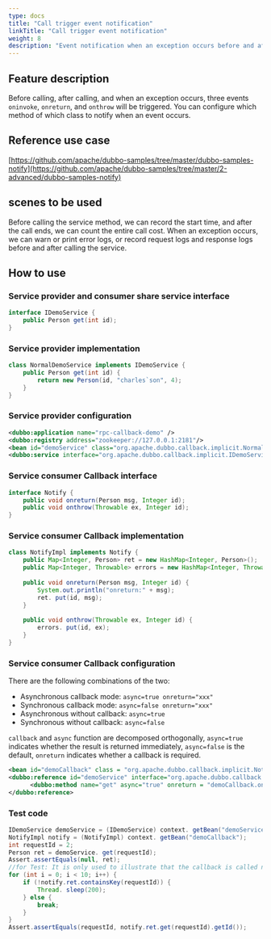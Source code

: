 ```yaml
---
type: docs
title: "Call trigger event notification"
linkTitle: "Call trigger event notification"
weight: 8
description: "Event notification when an exception occurs before and after the call"
---
```

## Feature description
Before calling, after calling, and when an exception occurs, three events `oninvoke`, `onreturn`, and `onthrow` will be triggered. You can configure which method of which class to notify when an event occurs.

## Reference use case

[https://github.com/apache/dubbo-samples/tree/master/dubbo-samples-notify](https://github.com/apache/dubbo-samples/tree/master/2-advanced/dubbo-samples-notify)

## scenes to be used

Before calling the service method, we can record the start time, and after the call ends, we can count the entire call cost. When an exception occurs, we can warn or print error logs, or record request logs and response logs before and after calling the service.

## How to use

### Service provider and consumer share service interface

```java
interface IDemoService {
    public Person get(int id);
}
```
### Service provider implementation

```java
class NormalDemoService implements IDemoService {
    public Person get(int id) {
        return new Person(id, "charles`son", 4);
    }
}
```

### Service provider configuration

```xml
<dubbo:application name="rpc-callback-demo" />
<dubbo:registry address="zookeeper://127.0.0.1:2181"/>
<bean id="demoService" class="org.apache.dubbo.callback.implicit.NormalDemoService" />
<dubbo:service interface="org.apache.dubbo.callback.implicit.IDemoService" ref="demoService" version="1.0.0" group="cn"/>
```
### Service consumer Callback interface

```java
interface Notify {
    public void onreturn(Person msg, Integer id);
    public void onthrow(Throwable ex, Integer id);
}
```

### Service consumer Callback implementation

```java
class NotifyImpl implements Notify {
    public Map<Integer, Person> ret = new HashMap<Integer, Person>();
    public Map<Integer, Throwable> errors = new HashMap<Integer, Throwable>();
    
    public void onreturn(Person msg, Integer id) {
        System.out.println("onreturn:" + msg);
        ret. put(id, msg);
    }
    
    public void onthrow(Throwable ex, Integer id) {
        errors. put(id, ex);
    }
}
```

### Service consumer Callback configuration

There are the following combinations of the two:

* Asynchronous callback mode: `async=true onreturn="xxx"`
* Synchronous callback mode: `async=false onreturn="xxx"`
* Asynchronous without callback: `async=true`
* Synchronous without callback: `async=false`

`callback` and `async` function are decomposed orthogonally, `async=true` indicates whether the result is returned immediately, `async=false` is the default, `onreturn` indicates whether a callback is required.
```xml
<bean id="demoCallback" class = "org.apache.dubbo.callback.implicit.NotifyImpl" />
<dubbo:reference id="demoService" interface="org.apache.dubbo.callback.implicit.IDemoService" version="1.0.0" group="cn">
      <dubbo:method name="get" async="true" onreturn = "demoCallback.onreturn" onthrow="demoCallback.onthrow" />
</dubbo:reference>
```


### Test code

```java
IDemoService demoService = (IDemoService) context. getBean("demoService");
NotifyImpl notify = (NotifyImpl) context. getBean("demoCallback");
int requestId = 2;
Person ret = demoService. get(requestId);
Assert.assertEquals(null, ret);
//for Test: It is only used to illustrate that the callback is called normally, and the specific implementation of the business is determined by itself.
for (int i = 0; i < 10; i++) {
    if (!notify.ret.containsKey(requestId)) {
        Thread. sleep(200);
    } else {
        break;
    }
}
Assert.assertEquals(requestId, notify.ret.get(requestId).getId());
```